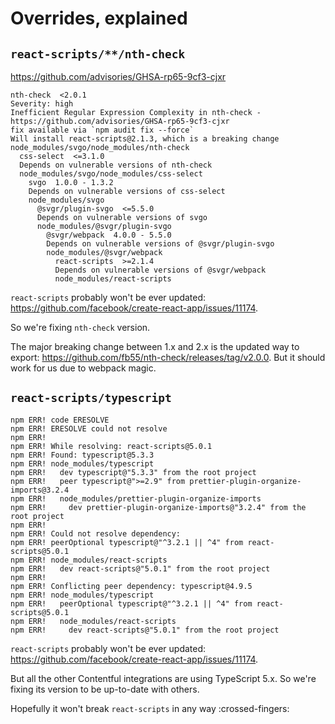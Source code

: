 # Overrides, explained

## `react-scripts/**/nth-check`

https://github.com/advisories/GHSA-rp65-9cf3-cjxr

```
nth-check  <2.0.1
Severity: high
Inefficient Regular Expression Complexity in nth-check - https://github.com/advisories/GHSA-rp65-9cf3-cjxr
fix available via `npm audit fix --force`
Will install react-scripts@2.1.3, which is a breaking change
node_modules/svgo/node_modules/nth-check
  css-select  <=3.1.0
  Depends on vulnerable versions of nth-check
  node_modules/svgo/node_modules/css-select
    svgo  1.0.0 - 1.3.2
    Depends on vulnerable versions of css-select
    node_modules/svgo
      @svgr/plugin-svgo  <=5.5.0
      Depends on vulnerable versions of svgo
      node_modules/@svgr/plugin-svgo
        @svgr/webpack  4.0.0 - 5.5.0
        Depends on vulnerable versions of @svgr/plugin-svgo
        node_modules/@svgr/webpack
          react-scripts  >=2.1.4
          Depends on vulnerable versions of @svgr/webpack
          node_modules/react-scripts
```

`react-scripts` probably won't be ever updated: https://github.com/facebook/create-react-app/issues/11174.

So we're fixing `nth-check` version.

The major breaking change between 1.x and 2.x is the updated way to export: https://github.com/fb55/nth-check/releases/tag/v2.0.0.
But it should work for us due to webpack magic.

## `react-scripts/typescript`

```
npm ERR! code ERESOLVE
npm ERR! ERESOLVE could not resolve
npm ERR!
npm ERR! While resolving: react-scripts@5.0.1
npm ERR! Found: typescript@5.3.3
npm ERR! node_modules/typescript
npm ERR!   dev typescript@"5.3.3" from the root project
npm ERR!   peer typescript@">=2.9" from prettier-plugin-organize-imports@3.2.4
npm ERR!   node_modules/prettier-plugin-organize-imports
npm ERR!     dev prettier-plugin-organize-imports@"3.2.4" from the root project
npm ERR!
npm ERR! Could not resolve dependency:
npm ERR! peerOptional typescript@"^3.2.1 || ^4" from react-scripts@5.0.1
npm ERR! node_modules/react-scripts
npm ERR!   dev react-scripts@"5.0.1" from the root project
npm ERR!
npm ERR! Conflicting peer dependency: typescript@4.9.5
npm ERR! node_modules/typescript
npm ERR!   peerOptional typescript@"^3.2.1 || ^4" from react-scripts@5.0.1
npm ERR!   node_modules/react-scripts
npm ERR!     dev react-scripts@"5.0.1" from the root project
```

`react-scripts` probably won't be ever updated: https://github.com/facebook/create-react-app/issues/11174.

But all the other Contentful integrations are using TypeScript 5.x.
So we're fixing its version to be up-to-date with others.

Hopefully it won't break `react-scripts` in any way :crossed-fingers:
